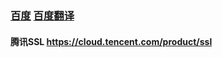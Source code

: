 
### [百度](https//www.baidu.com) [百度翻译](https://fanyi.baidu.com) 



#### 腾讯SSL https://cloud.tencent.com/product/ssl
